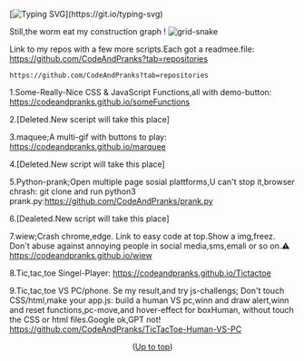 <a id="up"></a>

[![Typing SVG](https://readme-typing-svg.demolab.com?font=Fira+Code&duration=2000&pause=500&color=F7697A&background=A1A1A100&width=435&lines=Code+And+Pranks+info+and%2C+;+live+demo+links+for+code+fun.)](https://git.io/typing-svg)

Still,the worm eat my construction graph !
![grid-snake](https://user-images.githubusercontent.com/94220731/198875879-db8010bf-01c8-4f34-98c7-3dd8a0a6e734.svg)

Link to my repos with a few more scripts.Each got a readmee.file:
https://github.com/CodeAndPranks?tab=repositories
```
https://github.com/CodeAndPranks?tab=repositories
```
1.Some-Really-Nice CSS & JavaScript Functions,all with demo-button:
https://codeandpranks.github.io/someFunctions

2.[Deleted.New sceript will take this place]

3.maquee;A multi-gif with buttons to play:
https://codeandpranks.github.io/marquee

4.[Deleted.New script will take this place]

5.Python-prank;Open multiple page sosial plattforms,U can't stop it,browser chrash:
git clone and run python3 prank.py:https://github.com/CodeAndPranks/prank.py

6.[Dealeted.New script will take this place]

7.wiew;Crash chrome,edge.
Link to easy code at top.Show a img,freez.
Don't abuse against annoying people in social media,sms,emali or so on.⚠️
https://codeandpranks.github.io/wiew

8.Tic,tac,toe Singel-Player:
https://codeandpranks.github.io/Tictactoe

9.Tic,tac,toe VS PC/phone.
Se my result,and try js-challengs;
Don't touch CSS/html,make your app.js:
build a human VS pc,winn and draw alert,winn and reset functions,pc-move,and hover-effect for boxHuman, without touch the CSS or html files.Google ok,GPT not!
https://github.com/CodeAndPranks/TicTacToe-Human-VS-PC


<p align="center">(<a href="#up">Up to top</a>)</p>
